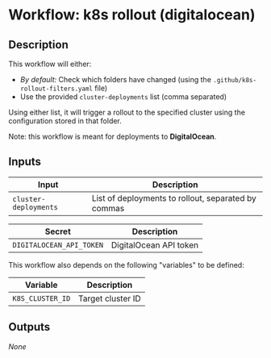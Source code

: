 # Workflow: k8s rollout (digitalocean)

## Description

This workflow will either:
- *By default:* Check which folders have changed (using the `.github/k8s-rollout-filters.yaml` file)
- Use the provided `cluster-deployments` list (comma separated)

Using either list, it will trigger a rollout to the specified cluster using the configuration stored in that folder.

Note: this workflow is meant for deployments to **DigitalOcean**.

## Inputs

| Input | Description |
| ----- | ----------- |
| `cluster-deployments` | List of deployments to rollout, separated by commas |

| Secret | Description |
| ------ | ----------- |
| `DIGITALOCEAN_API_TOKEN` | DigitalOcean API token |

This workflow also depends on the following "variables" to be defined:

| Variable | Description |
| -------- | ----------- |
| `K8S_CLUSTER_ID` | Target cluster ID |

## Outputs

_None_
